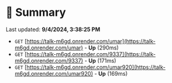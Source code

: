 # 📖 Summary
Last updated: **9/4/2024, 3:38:25 PM**

- `GET` [https://talk-m6gd.onrender.com/umar](https://talk-m6gd.onrender.com/umar) - **Up** (290ms)
- `GET` [https://talk-m6gd.onrender.com/9337](https://talk-m6gd.onrender.com/9337) - **Up** (171ms)
- `GET` [https://talk-m6gd.onrender.com/umar920](https://talk-m6gd.onrender.com/umar920) - **Up** (169ms)
